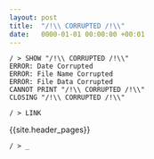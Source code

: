 ```yaml
---
layout: post
title:  "/!\\ CORRUPTED /!\\"
date:   0000-01-01 00:00:00 +00:01
---
```


```console?error=ERROR:
/ > SHOW "/!\\ CORRUPTED /!\\"
ERROR: Date Corrupted
ERROR: File Name Corrupted
ERROR: File Data Corrupted
CANNOT PRINT "/!\\ CORRUPTED /!\\"
CLOSING "/!\\ CORRUPTED /!\\"

/ > LINK
```

{{site.header_pages}}

```console?error=ERROR:
/ > _
```
